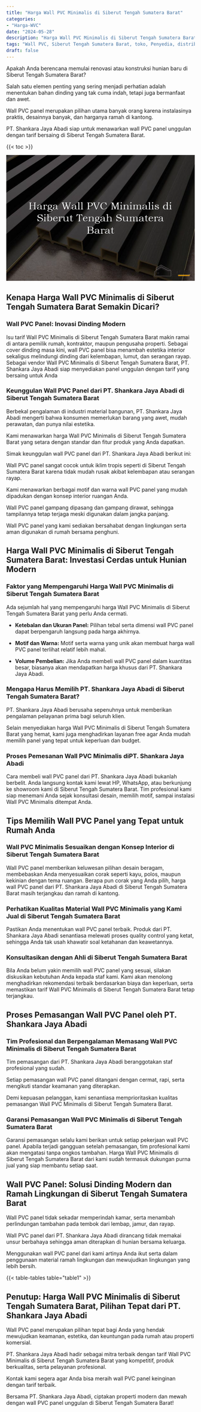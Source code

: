 ```yaml
---
title: "Harga Wall PVC Minimalis di Siberut Tengah Sumatera Barat"
categories: 
- "Harga-WVC"
date: "2024-05-28"
description: "Harga Wall PVC Minimalis di Siberut Tengah Sumatera Barat bagi tempat tinggal, kantor, serta ritel. Produk terbaik, beragam motif, variasi warna menarik, dengan servis pemasangan oleh teknisi profesional dan jaminan resmi!|Servis distribusi Wall PVC Minimalis di Siberut Tengah Sumatera Barat bagi keperluan rumah, kantor, maupun toko, dengan produk terbaik dan penempatan oleh tim ahli dan jaminan resmi.|Pilihan Wall PVC Minimalis di Siberut Tengah Sumatera Barat yang terpercaya untuk rumah, kantor, dan gerai, bersama produk terbaik dan instalasi dikerjakan oleh teknisi profesional serta jaminan resmi.|Penjualan Wall PVC Minimalis di Siberut Tengah Sumatera Barat bagi hunian, office, dan toko, beserta produk berkualitas dan penempatan dikerjakan oleh tenaga ahli profesional, lengkap dengan jaminan resmi.}"
tags: "Wall PVC, Siberut Tengah Sumatera Barat, toko, Penyedia, distributor"
draft: false
---
```


Apakah Anda berencana memulai renovasi atau konstruksi hunian baru di Siberut Tengah Sumatera Barat?

Salah satu elemen penting yang sering menjadi perhatian adalah menentukan bahan dinding yang tak cuma indah, tetapi juga bermanfaat dan awet.

Wall PVC panel merupakan pilihan utama banyak orang karena instalasinya praktis, desainnya banyak, dan harganya ramah di kantong.

PT. Shankara Jaya Abadi siap untuk menawarkan wall PVC panel unggulan dengan tarif bersaing di Siberut Tengah Sumatera Barat.

{{< toc >}}

![Harga Wall PVC Minimalis di Siberut Tengah Sumatera Barat](/images/Harga-WVC/Harga-Wall-PVC-Minimalis-di-Siberut-Tengah-Sumatera-Barat.png)


## Kenapa Harga Wall PVC Minimalis di Siberut Tengah Sumatera Barat Semakin Dicari?

### Wall PVC Panel: Inovasi Dinding Modern

Isu tarif Wall PVC Minimalis di Siberut Tengah Sumatera Barat makin ramai di antara pemilik rumah, kontraktor, maupun pengusaha properti. Sebagai cover dinding masa kini, wall PVC panel bisa menambah estetika interior sekaligus melindungi dinding dari kelembapan, lumut, dan serangan rayap. Sebagai vendor Wall PVC Minimalis di Siberut Tengah Sumatera Barat, PT. Shankara Jaya Abadi siap menyediakan panel unggulan dengan tarif yang bersaing untuk Anda

### Keunggulan Wall PVC Panel dari PT. Shankara Jaya Abadi di Siberut Tengah Sumatera Barat

Berbekal pengalaman di industri material bangunan, PT. Shankara Jaya Abadi mengerti bahwa konsumen memerlukan barang yang awet, mudah perawatan, dan punya nilai estetika.

Kami menawarkan harga Wall PVC Minimalis di Siberut Tengah Sumatera Barat yang setara dengan standar dan fitur produk yang Anda dapatkan.

Simak keunggulan wall PVC panel dari PT. Shankara Jaya Abadi berikut ini:

Wall PVC panel sangat cocok untuk iklim tropis seperti di Siberut Tengah Sumatera Barat karena tidak mudah rusak akibat kelembapan atau serangan rayap.

Kami menawarkan berbagai motif dan warna wall PVC panel yang mudah dipadukan dengan konsep interior ruangan Anda.

Wall PVC panel gampang dipasang dan gampang dirawat, sehingga tampilannya tetap terjaga meski digunakan dalam jangka panjang.

Wall PVC panel yang kami sediakan bersahabat dengan lingkungan serta aman digunakan di rumah bersama penghuni.

## Harga Wall PVC Minimalis di Siberut Tengah Sumatera Barat: Investasi Cerdas untuk Hunian Modern

### Faktor yang Mempengaruhi Harga Wall PVC Minimalis di Siberut Tengah Sumatera Barat

Ada sejumlah hal yang mempengaruhi harga Wall PVC Minimalis di Siberut Tengah Sumatera Barat yang perlu Anda cermati.

- **Ketebalan dan Ukuran Panel:** Pilihan tebal serta dimensi wall PVC panel dapat berpengaruh langsung pada harga akhirnya.

- **Motif dan Warna:** Motif serta warna yang unik akan membuat harga wall PVC panel terlihat relatif lebih mahal.

- **Volume Pembelian:** Jika Anda membeli wall PVC panel dalam kuantitas besar, biasanya akan mendapatkan harga khusus dari PT. Shankara Jaya Abadi.

### Mengapa Harus Memilih PT. Shankara Jaya Abadi di Siberut Tengah Sumatera Barat?

PT. Shankara Jaya Abadi berusaha sepenuhnya untuk memberikan pengalaman pelayanan prima bagi seluruh klien.

Selain menyediakan harga Wall PVC Minimalis di Siberut Tengah Sumatera Barat yang hemat, kami juga menghadirkan layanan free agar Anda mudah memilih panel yang tepat untuk keperluan dan budget.

### Proses Pemesanan Wall PVC Minimalis diPT. Shankara Jaya Abadi

Cara membeli wall PVC panel dari PT. Shankara Jaya Abadi bukanlah berbelit. Anda langsung kontak kami lewat HP, WhatsApp, atau berkunjung ke showroom kami di Siberut Tengah Sumatera Barat. Tim profesional kami siap menemani Anda sejak konsultasi desain, memilih motif, sampai instalasi Wall PVC Minimalis ditempat Anda.

## Tips Memilih Wall PVC Panel yang Tepat untuk Rumah Anda

### Wall PVC Minimalis Sesuaikan dengan Konsep Interior di Siberut Tengah Sumatera Barat

Wall PVC panel memberikan keluwesan pilihan desain beragam, membebaskan Anda menyesuaikan corak seperti kayu, polos, maupun kekinian dengan tema ruangan. Berapa pun corak yang Anda pilih, harga wall PVC panel dari PT. Shankara Jaya Abadi di Siberut Tengah Sumatera Barat masih terjangkau dan ramah di kantong.

### Perhatikan Kualitas Material Wall PVC Minimalis yang Kami Jual di Siberut Tengah Sumatera Barat

Pastikan Anda menentukan wall PVC panel terbaik. Produk dari PT. Shankara Jaya Abadi senantiasa melewati proses quality control yang ketat, sehingga Anda tak usah khawatir soal ketahanan dan keawetannya.

### Konsultasikan dengan Ahli di Siberut Tengah Sumatera Barat

Bila Anda belum yakin memilih wall PVC panel yang sesuai, silakan diskusikan kebutuhan Anda kepada staf kami. Kami akan menolong menghadirkan rekomendasi terbaik berdasarkan biaya dan keperluan, serta memastikan tarif Wall PVC Minimalis di Siberut Tengah Sumatera Barat tetap terjangkau.

## Proses Pemasangan Wall PVC Panel oleh PT. Shankara Jaya Abadi

### Tim Profesional dan Berpengalaman Memasang Wall PVC Minimalis di Siberut Tengah Sumatera Barat

Tim pemasangan dari PT. Shankara Jaya Abadi beranggotakan staf profesional yang sudah.

Setiap pemasangan wall PVC panel ditangani dengan cermat, rapi, serta mengikuti standar keamanan yang diterapkan.

Demi kepuasan pelanggan, kami senantiasa memprioritaskan kualitas pemasangan Wall PVC Minimalis di Siberut Tengah Sumatera Barat.

### Garansi Pemasangan Wall PVC Minimalis di Siberut Tengah Sumatera Barat

Garansi pemasangan selalu kami berikan untuk setiap pekerjaan wall PVC panel. Apabila terjadi gangguan setelah pemasangan, tim profesional kami akan mengatasi tanpa ongkos tambahan. Harga Wall PVC Minimalis di Siberut Tengah Sumatera Barat dari kami sudah termasuk dukungan purna jual yang siap membantu setiap saat.

## Wall PVC Panel: Solusi Dinding Modern dan Ramah Lingkungan di Siberut Tengah Sumatera Barat

Wall PVC panel tidak sekadar memperindah kamar, serta menambah perlindungan tambahan pada tembok dari lembap, jamur, dan rayap.

Wall PVC panel dari PT. Shankara Jaya Abadi dirancang tidak memakai unsur berbahaya sehingga aman diterapkan di hunian bersama keluarga.

Menggunakan wall PVC panel dari kami artinya Anda ikut serta dalam penggunaan material ramah lingkungan dan mewujudkan lingkungan yang lebih bersih.

{{< table-tables table="table1" >}}

## Penutup: Harga Wall PVC Minimalis di Siberut Tengah Sumatera Barat, Pilihan Tepat dari PT. Shankara Jaya Abadi

Wall PVC panel merupakan pilihan tepat bagi Anda yang hendak mewujudkan keamanan, estetika, dan keuntungan pada rumah atau properti komersial.

PT. Shankara Jaya Abadi hadir sebagai mitra terbaik dengan tarif Wall PVC Minimalis di Siberut Tengah Sumatera Barat yang kompetitif, produk berkualitas, serta pelayanan profesional.

Kontak kami segera agar Anda bisa meraih wall PVC panel keinginan dengan tarif terbaik.

Bersama PT. Shankara Jaya Abadi, ciptakan properti modern dan mewah dengan wall PVC panel unggulan di Siberut Tengah Sumatera Barat!